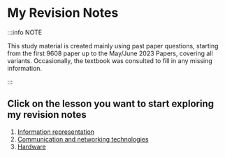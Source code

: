 # My Revision Notes

:::info NOTE

This study material is created mainly using past paper questions, starting from the first 9608 paper up to the May/June 2023 Papers, covering all variants. Occasionally, the textbook was consulted to fill in any missing information.

:::

## Click on the lesson you want to start exploring my revision notes

1. [Information representation](chapter_1_information_representation)
2. [Communication and networking technologies](chapter_2_communication_and_networking_technologies)
3. [Hardware](chapter_3)

<!-- 4. [Logic gates and logic circuits](chapter_4_logic_gates_and_logic_circuits)
5. [Processor fundamentals](chapter_5_processor_fundamentals)
6. [Assembly language programming](chapter_6_assembly_language_programming)
7. [Monitoring and control systems](chapter_7_monitoring_and_control_systems)
8. [System software](chapter_8_system_software)
9. [Security, privacy and data integrity](chapter_9_security_privacy_and_data_integrity)
10. [Ethics and ownership](chapter_10_ethics_and_ownership)
11. [Databases](chapter_11_databases) -->

